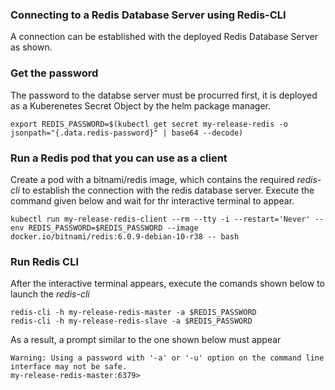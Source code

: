 
### Connecting to a Redis Database Server using Redis-CLI

<p>A connection can be established with the deployed Redis Database Server as shown.</p>

### Get the password
<p>The password to the databse server must be procurred first, it is deployed as a Kuberenetes Secret Object by the helm package manager.</p>

```execute
export REDIS_PASSWORD=$(kubectl get secret my-release-redis -o jsonpath="{.data.redis-password}" | base64 --decode)
```

### Run a Redis pod that you can use as a client
<p>Create a pod with a bitnami/redis image, which contains the required <i>redis-cli</i> to establish the connection with the redis database server. Execute the command given below and wait for thr interactive terminal to appear.</p>

```execute
kubectl run my-release-redis-client --rm --tty -i --restart='Never' --env REDIS_PASSWORD=$REDIS_PASSWORD --image docker.io/bitnami/redis:6.0.9-debian-10-r38 -- bash
```

### Run Redis CLI

<p>After the interactive terminal appears, execute the comands shown below to launch the <i>redis-cli</i></p>

```execute
redis-cli -h my-release-redis-master -a $REDIS_PASSWORD
redis-cli -h my-release-redis-slave -a $REDIS_PASSWORD
```

<p>As a result, a prompt similar to the one shown below must appear</p>

```output
Warning: Using a password with '-a' or '-u' option on the command line interface may not be safe.
my-release-redis-master:6379>
```
